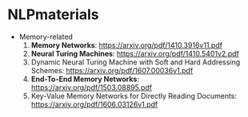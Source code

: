 # NLPmaterials

* Memory-related
  1. **Memory Networks**: https://arxiv.org/pdf/1410.3916v11.pdf
  2. **Neural Turing Machines**: https://arxiv.org/pdf/1410.5401v2.pdf
    1. Dynamic Neural Turing Machine with Soft and Hard Addressing Schemes: https://arxiv.org/pdf/1607.00036v1.pdf
  3. **End-To-End Memory Networks**: https://arxiv.org/pdf/1503.08895.pdf
    1. Key-Value Memory Networks for Directly Reading Documents: https://arxiv.org/pdf/1606.03126v1.pdf


